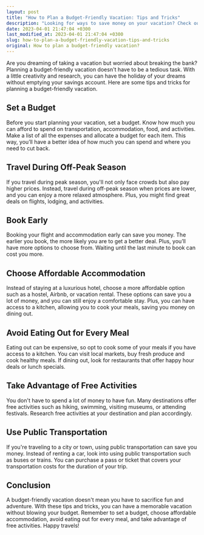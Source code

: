 ```yaml
---
layout: post
title: "How to Plan a Budget-Friendly Vacation: Tips and Tricks"
description: "Looking for ways to save money on your vacation? Check out these tips and tricks for planning a budget-friendly trip."
date: 2023-04-01 21:47:04 +0300
last_modified_at: 2023-04-01 21:47:04 +0300
slug: how-to-plan-a-budget-friendly-vacation-tips-and-tricks
original: How to plan a budget-friendly vacation?
---
```

Are you dreaming of taking a vacation but worried about breaking the bank? Planning a budget-friendly vacation doesn't have to be a tedious task. With a little creativity and research, you can have the holiday of your dreams without emptying your savings account. Here are some tips and tricks for planning a budget-friendly vacation.

## Set a Budget

Before you start planning your vacation, set a budget. Know how much you can afford to spend on transportation, accommodation, food, and activities. Make a list of all the expenses and allocate a budget for each item. This way, you’ll have a better idea of how much you can spend and where you need to cut back.

## Travel During Off-Peak Season

If you travel during peak season, you'll not only face crowds but also pay higher prices. Instead, travel during off-peak season when prices are lower, and you can enjoy a more relaxed atmosphere. Plus, you might find great deals on flights, lodging, and activities.

## Book Early

Booking your flight and accommodation early can save you money. The earlier you book, the more likely you are to get a better deal. Plus, you’ll have more options to choose from. Waiting until the last minute to book can cost you more.

## Choose Affordable Accommodation

Instead of staying at a luxurious hotel, choose a more affordable option such as a hostel, Airbnb, or vacation rental. These options can save you a lot of money, and you can still enjoy a comfortable stay. Plus, you can have access to a kitchen, allowing you to cook your meals, saving you money on dining out.

## Avoid Eating Out for Every Meal

Eating out can be expensive, so opt to cook some of your meals if you have access to a kitchen. You can visit local markets, buy fresh produce and cook healthy meals. If dining out, look for restaurants that offer happy hour deals or lunch specials.

## Take Advantage of Free Activities

You don't have to spend a lot of money to have fun. Many destinations offer free activities such as hiking, swimming, visiting museums, or attending festivals. Research free activities at your destination and plan accordingly.

## Use Public Transportation

If you're traveling to a city or town, using public transportation can save you money. Instead of renting a car, look into using public transportation such as buses or trains. You can purchase a pass or ticket that covers your transportation costs for the duration of your trip.

## Conclusion

A budget-friendly vacation doesn't mean you have to sacrifice fun and adventure. With these tips and tricks, you can have a memorable vacation without blowing your budget. Remember to set a budget, choose affordable accommodation, avoid eating out for every meal, and take advantage of free activities. Happy travels!